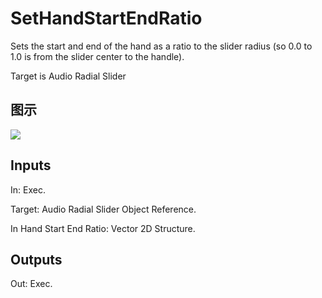 # SetHandStartEndRatio

Sets the start and end of the hand as a ratio to the slider radius (so 0.0 to 1.0 is from the slider center to the handle).

Target is Audio Radial Slider

## 图示

![]($-20221218-17545659.png)

## Inputs

In: Exec.

Target: Audio Radial Slider Object Reference.

In Hand Start End Ratio: Vector 2D Structure.  

## Outputs

Out: Exec.

